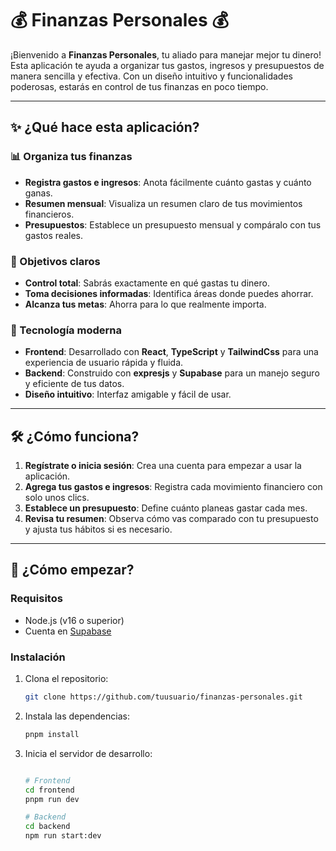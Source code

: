 # 💰 Finanzas Personales 💰

¡Bienvenido a **Finanzas Personales**, tu aliado para manejar mejor tu dinero! Esta aplicación te ayuda a organizar tus gastos, ingresos y presupuestos de manera sencilla y efectiva. Con un diseño intuitivo y funcionalidades poderosas, estarás en control de tus finanzas en poco tiempo.

---

## ✨ ¿Qué hace esta aplicación?

### 📊 Organiza tus finanzas
- **Registra gastos e ingresos**: Anota fácilmente cuánto gastas y cuánto ganas.
- **Resumen mensual**: Visualiza un resumen claro de tus movimientos financieros.
- **Presupuestos**: Establece un presupuesto mensual y compáralo con tus gastos reales.

### 🎯 Objetivos claros
- **Control total**: Sabrás exactamente en qué gastas tu dinero.
- **Toma decisiones informadas**: Identifica áreas donde puedes ahorrar.
- **Alcanza tus metas**: Ahorra para lo que realmente importa.

### 🚀 Tecnología moderna
- **Frontend**: Desarrollado con **React**, **TypeScript** y **TailwindCss** para una experiencia de usuario rápida y fluida.
- **Backend**: Construido con **expresjs** y **Supabase** para un manejo seguro y eficiente de tus datos.
- **Diseño intuitivo**: Interfaz amigable y fácil de usar.

---

## 🛠️ ¿Cómo funciona?

1. **Regístrate o inicia sesión**: Crea una cuenta para empezar a usar la aplicación.
2. **Agrega tus gastos e ingresos**: Registra cada movimiento financiero con solo unos clics.
3. **Establece un presupuesto**: Define cuánto planeas gastar cada mes.
4. **Revisa tu resumen**: Observa cómo vas comparado con tu presupuesto y ajusta tus hábitos si es necesario.

---

## 🚀 ¿Cómo empezar?

### **Requisitos**
- Node.js (v16 o superior)
- Cuenta en [Supabase](https://supabase.com/)

### **Instalación**
1. Clona el repositorio:
   ```bash
   git clone https://github.com/tuusuario/finanzas-personales.git
   ```

2. Instala las dependencias:
   ```bash
   pnpm install
   ```

3. Inicia el servidor de desarrollo:
   ```bash
   
   # Frontend
   cd frontend
   pnpm run dev

   # Backend
   cd backend
   npm run start:dev
   ```